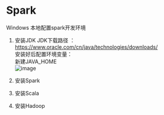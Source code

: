 # Spark
Windows 本地配置spark开发环境
1. 安装JDK
   JDK下载路径 ： https://www.oracle.com/cn/java/technologies/downloads/ <br>
   安装好后配置环境变量：<br>
    新建JAVA_HOME <br>
    ![image](https://user-images.githubusercontent.com/28624027/210785889-6bb5eb1e-72dd-4041-bf53-ca53946f000e.png)

2. 安装Spark
3. 安装Scala
4. 安装Hadoop
